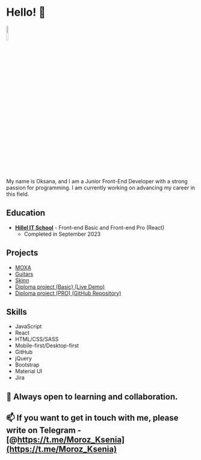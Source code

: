 # Hello! 👋
<img src="https://camo.githubusercontent.com/6725971b2a60027d24b1998befbe8193480013621e614903b31e3c3c7e272ff3/68747470733a2f2f6d656469612e67697068792e636f6d2f6d656469612f4d344e796b58785545304841634b37554a362f67697068792e676966" width="10%" height="10%">

My name is Oksana, and I am a Junior Front-End Developer with a strong passion for programming. I am currently working on advancing my career in this field.

## Education

- **[Hillel IT School](https://certificate.ithillel.ua/view/74052002)** - Front-end Basic and Front-end Pro (React)
  - Completed in September 2023

## Projects

- [MOXA](https://okmoroz.github.io/Moxa/)
- [Guitars](https://okmoroz.github.io/Guitar/)
- [Skinn](https://okmoroz.github.io/Skinn/)
- [Diploma project (Basic) (Live Demo)](https://okmoroz.github.io/HLegal/)
- [Diploma project (PRO)  (GitHub Repository)](https://github.com/OkMoroz/graduate-work-js-moroz)

## Skills

- JavaScript
- React
- HTML/CSS/SASS
- Mobile-first/Desktop-first
- GitHub
- jQuery
- Bootstrap
- Material UI
- Jira

## 📖 Always open to learning and collaboration.

## 📫 If you want to get in touch with me, please write on Telegram - [@https://t.me/Moroz_Ksenia](https://t.me/Moroz_Ksenia)


